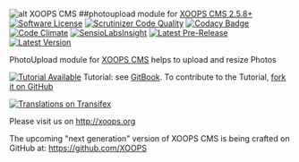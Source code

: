 ![alt XOOPS CMS](http://xoops.org/images/logoXoops4GithubRepository.png)
##photoupload module for  [XOOPS CMS 2.5.8+](https://xoops.org)
[![Software License](https://img.shields.io/badge/license-GPL-brightgreen.svg?style=flat)](LICENSE)
[![Scrutinizer Code Quality](https://img.shields.io/scrutinizer/g/mambax7/photoupload.svg?style=flat)](https://scrutinizer-ci.com/g/mambax7/photoupload/?branch=master)
[![Codacy Badge](https://api.codacy.com/project/badge/Grade/de440a08ae02495ba542cf6ff903c553)](https://www.codacy.com/p/31368)
[![Code Climate](https://img.shields.io/codeclimate/github/mambax7/photoupload.svg?style=flat)](https://codeclimate.com/github/mambax7/photoupload)
[![SensioLabsInsight](https://insight.sensiolabs.com/projects/5712a667-4730-4242-b774-5d0acae17589/mini.png)](https://insight.sensiolabs.com/projects/5712a667-4730-4242-b774-5d0acae17589)
[![Latest Pre-Release](https://img.shields.io/github/tag/mambax7/photoupload.svg?style=flat)](https://github.com/mambax7/photoupload/tags/)
[![Latest Version](https://img.shields.io/github/release/mambax7/photoupload.svg?style=flat)](https://github.com/mambax7/photoupload/releases/)

PhotoUpload module for [XOOPS CMS](http://xoops.org) helps to upload and resize Photos 

[![Tutorial Available](http://xoops.org/images/tutorial-available-blue.svg)](https://www.gitbook.com/book/xoops/photoupload-tutorial/) Tutorial: see [GitBook](https://www.gitbook.com/book/xoops/photoupload-tutorial/).
To contribute to the Tutorial, [fork it on GitHub](https://github.com/XoopsDocs/photoupload-tutorial)

[![Translations on Transifex](http://xoops.org/images/translations-transifex-blue.svg)](https://www.transifex.com/xoops)

Please visit us on http://xoops.org

The upcoming "next generation" version of XOOPS CMS is being crafted on GitHub at: https://github.com/XOOPS

